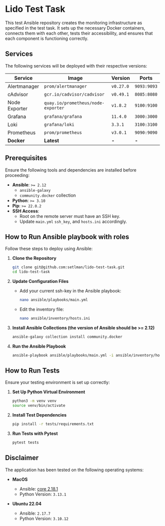 # Lido Test Task

This test Ansible repository creates the monitoring infrastructure as specified in the test task. It sets up the necessary Docker containers, connects them with each other, tests their accessibility, and ensures that each component is functioning correctly.

## Services

The following services will be deployed with their respective versions:

| Service          | Image                                    | Version  | Ports                                 |
|------------------|------------------------------------------|----------|---------------------------------------|
| Alertmanager     | `prom/alertmanager`                      | `v0.27.0`| `9093:9093`                           |
| cAdvisor         | `gcr.io/cadvisor/cadvisor`               | `v0.49.1`| `8085:8080`                           |
| Node Exporter    | `quay.io/prometheus/node-exporter`        | `v1.8.2` | `9100:9100`                           |
| Grafana          | `grafana/grafana`                         | `11.4.0` | `3000:3000`                           |
| Loki             | `grafana/loki`                            | `3.3.1`  | `3100:3100`                           |
| Prometheus       | `prom/prometheus`                         | `v3.0.1` | `9090:9090`                           |
| **Docker**       | **Latest**                                | **-**    | **-**  

## Prerequisites

Ensure the following tools and dependencies are installed before proceeding:

- **Ansible**: `>= 2.12`
  - `ansible-galaxy`
  - `community.docker` collection
- **Python**: `>= 3.10`
- **Pip**: `>= 22.0.2`
- **SSH Access**:
  - Root on the remote server must have an SSH key.
  - Update `main.yml` `ssh_key`, and `hosts.ini` accordingly.

## How to Run Ansible playbook with roles

Follow these steps to deploy using Ansible:

1. **Clone the Repository**

    ```bash
    git clone git@github.com:setlman/lido-test-task.git
    cd lido-test-task
    ```

2. **Update Configuration Files**

    - Add your current ssh-key in the Ansible playbook:

      ```bash
      nano ansible/playbooks/main.yml
      ```

    - Edit the inventory file:

      ```bash
      nano ansible/inventory/hosts.ini
      ```

3. **Install Ansible Collections (the version of Ansible should be >= 2.12)**

    ```bash
    ansible-galaxy collection install community.docker
    ```

4. **Run the Ansible Playbook**

    ```bash
    ansible-playbook ansible/playbooks/main.yml -i ansible/inventory/hosts.ini
    ```

## How to Run Tests

Ensure your testing environment is set up correctly:

1. **Set Up Python Virtual Environment**

    ```bash
    python3 -m venv venv
    source venv/bin/activate
    ```

2. **Install Test Dependencies**

    ```bash
    pip install -r tests/requirements.txt
    ```

3. **Run Tests with Pytest**

    ```bash
    pytest tests
    ```

## Disclaimer

The application has been tested on the following operating systems:

- **MacOS**
  - Ansible: [core 2.18.1](https://docs.ansible.com/ansible/latest/installation_guide/intro_installation.html)
  - Python Version: `3.13.1`

- **Ubuntu 22.04**
  - Ansible: `2.17.7`
  - Python Version: `3.10.12`



